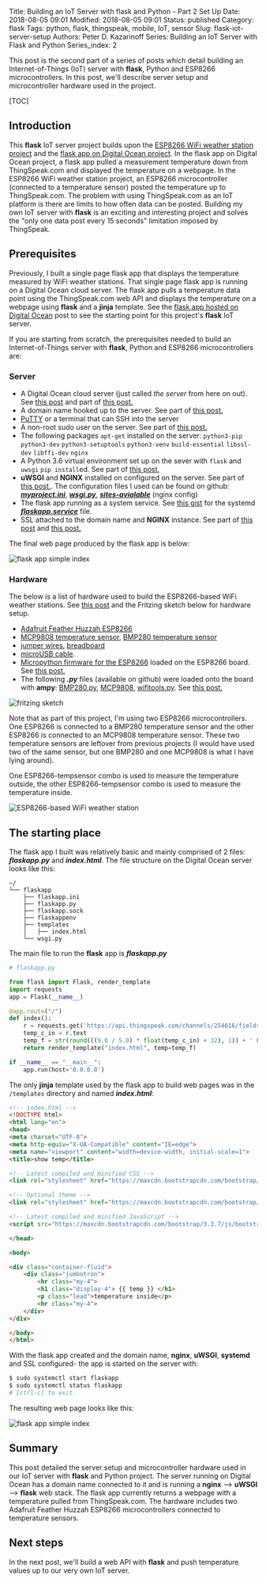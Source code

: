 Title: Building an IoT Server with flask and Python - Part 2 Set Up
Date: 2018-08-05 09:01
Modified: 2018-08-05 09:01
Status: published
Category: flask
Tags: python, flask, thingspeak, mobile, IoT, sensor
Slug: flask-iot-server-setup
Authors: Peter D. Kazarinoff
Series: Building an IoT Server with Flask and Python
Series_index: 2

This post is the second part of a series of posts which detail building an Internet-of-Things (IoT) server with **flask**, Python and ESP8266 microcontrollers. In this post, we'll describe server setup and microcontroller hardware used in the project.

[TOC]

## Introduction

This **flask** IoT server project builds upon the [ESP8266 WiFi weather station project]({filename}/posts/micropython/micropython_upload_code.md) and the [flask app on Digital Ocean project]({filename}/posts/flask/flask_single_page_app.md). In the flask app on Digital Ocean project, a flask app pulled a measurement temperature down from ThingSpeak.com and displayed the temperature on a webpage. In the ESP8266 WiFi weather station project, an ESP8266 microcontroller (connected to a temperature sensor) posted the temperature up to ThingSpeak.com. The problem with using ThingSpeak.com as an IoT platform is there are limits to how often data can be posted. Building my own IoT server with **flask** is an exciting and interesting project and solves the "only one data post every 15 seconds" limitation imposed by ThingSpeak.


## Prerequisites

Previously, I built a single page flask app that displays the temperature measured by WiFi weather stations. That single page flask app is running on a Digital Ocean cloud server. The flask app pulls a temperature data point using the ThingSpeak.com web API and displays the temperature on a webpage using **flask** and a **jinja** template. See the [flask app hosted on Digital Ocean]({filename}/posts/flask/flask_app_no_template.png) post to see the starting point for this project's **flask** IoT server. 

If you are starting from scratch, the prerequisites needed to build an Internet-of-Things server with **flask**, Python and ESP8266 microcontrollers are:

### Server

 * A Digital Ocean cloud server (just called _the server_ from here on out). See [this post]({filename}/posts/jupyterhub/new_DO_droplet.md) and part of [this post.](http://pythonforundergradengineers.com/flask-app-on-digital-ocean.html#create-a-new-droplet)
 * A domain name hooked up to the server. See part of [this post.](http://pythonforundergradengineers.com/flask-app-on-digital-ocean.html#point-dns-severs-at-digital-ocean)
 * [PuTTY](https://www.putty.org) or a terminal that can SSH into the server
 * A non-root sudo user on the server. See part of [this post.](https://pythonforundergradengineers.com/flask-app-on-digital-ocean.html#create-a-non-root-sudo-user)
 * The following packages ```apt-get``` installed on the server: ```python3-pip``` ```python3-dev``` ```python3-setuptools``` ```python3-venv``` ```build-essential``` ```libssl-dev``` ```libffi-dev``` ```nginx```
  * A Python 3.6 virtual environment set up on the sever with ```flask``` and ```uwsgi``` ```pip install```ed. See part of [this post.](http://pythonforundergradengineers.com/flask-app-on-digital-ocean.html#install-packages)
  *  **uWSGI** and **NGINX** installed on configured on the server. See part of [this post.](https://pythonforundergradengineers.com/flask-app-on-digital-ocean.html#set-up-uwsgi-and-systemctl). The configuration files I used can be found on github: [**_myproject.ini_**](https://github.com/ProfessorKazarinoff/flask-IoT/blob/master/myproject.ini), [**_wsgi.py_**](https://github.com/ProfessorKazarinoff/flask-IoT/blob/master/wsgi.py), [**_sites-avialable_**](https://gist.github.com/ProfessorKazarinoff/633abea34c5ea2420f1278deae61c091) (nginx config)
  * The flask app running as a system service. See [this gist](https://gist.github.com/ProfessorKazarinoff/51f819f7001b3fc92982413eb9df4ed5) for the systemd [**_flaskapp.service_**](https://gist.github.com/ProfessorKazarinoff/51f819f7001b3fc92982413eb9df4ed5) file.
  * SSL attached to the domain name and **NGINX** instance. See part of [this post](http://pythonforundergradengineers.com/flask-app-on-digital-ocean.html#apply-ssl-security) and [this post.]({filename}/posts/jupyterhub/SSL_and_nginx_with_jupyterhub.md)

The final web page produced by the flask app is below:

![flask app simple index]({filename}/posts/flask/simple_index.png)

### Hardware

  The below is a list of hardware used to build the ESP8266-based WiFi weather stations. See [this post]({filename}/posts/micropython/micropython_temp_sensor.md) and the Fritzing sketch below for hardware setup.

 * [Adafruit Feather Huzzah ESP8266](https://www.adafruit.com/product/2821)
 * [MCP9808 temperature sensor](https://www.adafruit.com/product/1782), [BMP280 temperature sensor](https://www.adafruit.com/product/2651)
 * [jumper wires](https://www.adafruit.com/product/758), [breadboard](https://www.adafruit.com/product/64)
 * [microUSB cable](https://www.adafruit.com/product/592).
 * [Micropython firmware for the ESP8266](http://micropython.org/download#esp8266) loaded on the ESP8266 board. See [this post.]({filename}/posts/micropython/micropython_install.md)
 * The following **_.py_** files (available on github) were loaded onto the board with **ampy**: [BMP280.py](https://github.com/ProfessorKazarinoff/MATLAB-Arduino-ESP8266-IoT/blob/master/BMP280.py), [MCP9808](https://github.com/ProfessorKazarinoff/MATLAB-Arduino-ESP8266-IoT/blob/master/MCP9808.py), [wifitools.py](https://github.com/ProfessorKazarinoff/MATLAB-Arduino-ESP8266-IoT/blob/master/wifitools.py). See [this post.](content/posts/micropython/micropython_upload_code.md)
 
![fritzing sketch]({filename}/posts/micropython/feather_huzzah_temp_sensor_fritzing.png)

Note that as part of this project, I'm using two ESP8266 microcontrollers. One ESP8266 is connected to a BMP280 temperature sensor and the other ESP8266 is connected to an MCP9808 temperature sensor. These two temperature sensors are leftover from previous projects (I would have used two of the same sensor, but one BMP280 and one MCP9808 is what I have lying around). 

One ESP8266-tempsensor combo is used to measure the temperature outside, the other ESP8266-tempsensor combo is used to measure the temperature inside. 

![ESP8266-based WiFi weather station]({filename}/posts/flask/esp8266-based_wifi_weather_station.png)

## The starting place

The flask app I built was relatively basic and mainly comprised of 2 files: **_flaskapp.py_** and **_index.html_**. The file structure on the Digital Ocean server looks like this:

```text
~/
└── flaskapp
    ├── flaskapp.ini
    ├── flaskapp.py
    ├── flaskapp.sock
    ├── flaskappenv
    ├── templates
    │   ├── index.html
    └── wsgi.py
```

The main file to run the **flask** app is **_flaskapp.py_**

```python
# flaskapp.py

from flask import Flask, render_template
import requests
app = Flask(__name__)

@app.route("/")
def index():
    r = requests.get('https://api.thingspeak.com/channels/254616/fields/1/last.txt')
    temp_c_in = r.text
    temp_f = str(round(((9.0 / 5.0) * float(temp_c_in) + 32), 1)) + ' F'
    return render_template("index.html", temp=temp_f)

if __name__ == "__main__":
    app.run(host='0.0.0.0')
```

The only **jinja** template used by the flask app to build web pages was in the ```/templates``` directory and named **_index.html_**:

```html
<!-- index.html -->
<!DOCTYPE html>
<html lang="en">
<head>
<meta charset="UTF-8">
<meta http-equiv="X-UA-Compatible" content="IE=edge">
<meta name="viewport" content="width=device-width, initial-scale=1">    
<title>show temp</title>

<!-- Latest compiled and minified CSS -->
<link rel="stylesheet" href="https://maxcdn.bootstrapcdn.com/bootstrap/3.3.7/css/bootstrap.min.css" integrity="sha384-BVYiiSIFeK1dGmJRAkycuHAHRg32OmUcww7on3RYdg4Va+PmSTsz/K68vbdEjh4u" crossorigin="anonymous">

<!-- Optional theme -->
<link rel="stylesheet" href="https://maxcdn.bootstrapcdn.com/bootstrap/3.3.7/css/bootstrap-theme.min.css" integrity="sha384-rHyoN1iRsVXV4nD0JutlnGaslCJuC7uwjduW9SVrLvRYooPp2bWYgmgJQIXwl/Sp" crossorigin="anonymous">

<!-- Latest compiled and minified JavaScript -->
<script src="https://maxcdn.bootstrapcdn.com/bootstrap/3.3.7/js/bootstrap.min.js" integrity="sha384-Tc5IQib027qvyjSMfHjOMaLkfuWVxZxUPnCJA7l2mCWNIpG9mGCD8wGNIcPD7Txa" crossorigin="anonymous"></script>

</head>

<body>

<div class="container-fluid">
    <div class="jumbotron">
        <hr class="my-4">
        <h1 class="display-4"> {{ temp }} </h1>
        <p class="lead">temperature inside</p>
        <hr class="my-4">
    </div>        
</div>

</body>
</html>
```

With the flask app created and the domain name, **nginx**, **uWSGI**, **systemd** and SSL configured- the app is started on the server with:

```bash
$ sudo systemctl start flaskapp
$ sudo systemctl status flaskapp
# [ctrl-c] to exit.
```

The resulting web page looks like this:

![flask app simple index]({filename}/posts/flask/simple_index.png)

## Summary

This post detailed the server setup and microcontroller hardware used in our IoT server with **flask** and Python project. The server running on Digital Ocean has a domain name connected to it and is running a **nginx** --> **uWSGI** --> **flask** web stack. The flask app currently returns a webpage with a temperature pulled from ThingSpeak.com. The hardware includes two Adafruit Feather Huzzah ESP8266 microcontrollers connected to temperature sensors. 

## Next steps
 
In the next post, we'll build a web API with **flask** and push temperature values up to our very own IoT server.

